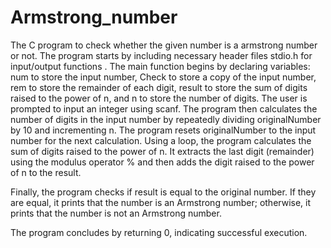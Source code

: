 # Armstrong_number
The C program to check whether the given number is a armstrong  number or not.
The program starts by including necessary header files stdio.h for input/output functions .
The main function begins by declaring variables: num to store the input number, Check to store a copy of the input number, rem to store the remainder of each digit, result to store the sum of digits raised to the power of n, and n to store the number of digits.
The user is prompted to input an integer using scanf.
The program then calculates the number of digits in the input number by repeatedly dividing originalNumber by 10 and incrementing n.
The program resets originalNumber to the input number for the next calculation.
Using a loop, the program calculates the sum of digits raised to the power of n. It extracts the last digit (remainder) using the modulus operator % and then adds the digit raised to the power of n to the result.

Finally, the program checks if result is equal to the original number. If they are equal, it prints that the number is an Armstrong number; otherwise, it prints that the number is not an Armstrong number.

The program concludes by returning 0, indicating successful execution.
